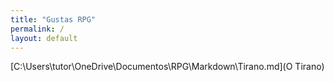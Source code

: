 ```yaml
---
title: "Gustas RPG"
permalink: /
layout: default
---
```


[C:\Users\tutor\OneDrive\Documentos\RPG\Markdown\Tirano.md](O Tirano)